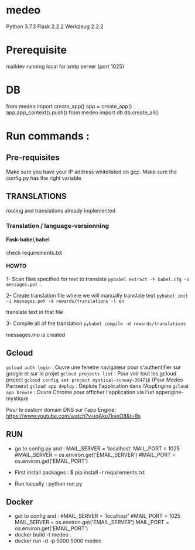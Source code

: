 # medeo
Python 3.7.3
Flask 2.2.2
Werkzeug 2.2.2

# Prerequisite
maildev running local for smtp server (port 1025)

# DB
from medeo import create_app()
app = create_app()
app.app_context().push()
from medeo import db
db.create_all()

# Run commands :

## Pre-requisites
Make sure you have your IP address whitelisted on gcp.
Make sure the config.py has the right variable

## TRANSLATIONS
routing and translations already implemented

### Translation / language-versionning
#### Fask-babel,babel 
check requirements.txt

#### HOWTO
1- Scan files specified for  text to translate 
`pybabel extract -F babel.cfg -o messages.pot .`

2- Create translation file where we will manually translate text
`pybabel init -i messages.pot -d rewards/translations -l en`

translate text in that file

3- Compile all of the translation
`pybabel compile -d rewards/translations`

messages.mo is created

## Gcloud
`gcloud auth login` : Ouvre une fenetre navigateur pour s'authentifier sur google et sur le projet
`gcloud projects list` : Pour voir tout les gcloud project
`gcloud config set project mystical-runway-364716` (Pour Medeo Partners)
`gcloud app deploy` : Déploie l'application dans l'AppEngine
`gcloud app browse` : Ouvre Chrome pour afficher l'application via l'url appengine-mystique


Pour le custom domain DNS sur l'app Engine: https://www.youtube.com/watch?v=iqAku7kveO8&t=8s


## RUN
- go to config.py and :
    MAIL_SERVER = 'localhost'
    MAIL_PORT = 1025
    #MAIL_SERVER = os.environ.get('EMAIL_SERVER')
    #MAIL_PORT = os.environ.get('EMAIL_PORT')

- First install packages : $ pip install -r requirements.txt
- Run loccally : python run.py


## Docker
- got to config and :
    #MAIL_SERVER = 'localhost'
    #MAIL_PORT = 1025
    MAIL_SERVER = os.environ.get('EMAIL_SERVER')
    MAIL_PORT = os.environ.get('EMAIL_PORT')
- docker build -t medeo .
- docker run -d -p 5000:5000  medeo